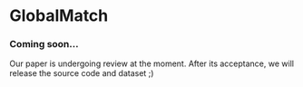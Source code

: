 # GlobalMatch

### Coming soon...
Our paper is undergoing review at the moment. After its acceptance, we will release the source code and dataset ;)
